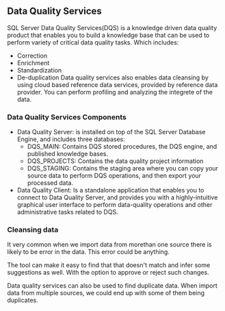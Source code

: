 ## Data Quality Services
SQL Server Data Quality Services(DQS) is a knowledge driven data quality product that enables you to build a knowledge base that can be used to perform variety of critical data quality tasks. Which includes:
-   Correction
-   Enrichment
-   Standardization
-   De-duplication
Data quality services also enables data cleansing by using cloud based reference data services, provided by reference data provider. You can perform profiling and analyzing the integrete of the data.

### Data Quality Services Components
-   Data Quality Server: is installed on top of the SQL Server Database Engine, and includes three databases:
    -   DQS_MAIN: Contains DQS stored procedures, the DQS engine, and published knowledge bases. 
    -   DQS_PROJECTS: Contains the data quality project information
    -   DQS_STAGING: Contains the staging area where you can copy your source data to perform DQS operations, and then export your processed data.
-   Data Quality Client: Is a standalone application that enables you to connect to Data Quality Server, and provides you with a highly-intuitive graphical user interface to perform data-quality operations and other administrative tasks related to DQS.

### Cleansing data
It very common when we import data from morethan one source there is likely to be error in the data. This error could be anything.

The tool can make it easy to find that that doesn't match and infer some suggestions as well. With the option to approve or reject such changes. 

Data quality services can also be used to find duplicate data. When import data from multiple sources, we could end up with some of them being duplicates. 